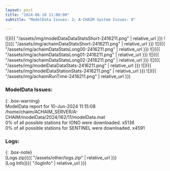 ```yaml
---
layout: post
title: "2024-06-10 11:00:00"
subtitle: "ModelData Issues: 2; A-CHAIM System Issues: 0"

---
```


![]({{ "/assets/img/modelDataDataStatsShort-2416211.png" | relative_url }})
![]({{ "/assets/img/achaimDataStatsShort-2416211.png" | relative_url }})
![]({{ "/assets/img/achaimDataStatsLong00-2416211.png" | relative_url }})
![]({{ "/assets/img/achaimDataStatsLong01-2416211.png" | relative_url }})
![]({{ "/assets/img/achaimDataStatsLong02-2416211.png" | relative_url }})
![]({{ "/assets/img/modelDataDataStats-2416211.png" | relative_url }})
![]({{ "/assets/img/modelDataStationStats-2416211.png" | relative_url }})
![]({{ "/assets/img/achaimRunTime-2416211.png" | relative_url }})


### ModelData Issues:  
  
{: .box-warning}  
 ModelData report for 10-Jun-2024 11:15:08   
 /home/chaim/ACHAIM_SERVER/A-CHAIM/modelData/2024/162/11/modelData.mat   
 0% of all possible stations for IONO were downloaded. x5136   
 0% of all possible stations for SENTINEL were downloaded. x4591   
  


### Logs:  
  
{: .box-note}  
[Logs.zip]({{ "/assets/other/logs.zip" | relative_url }})  
[Log Info]({{ "/logInfo" | relative_url }})  
